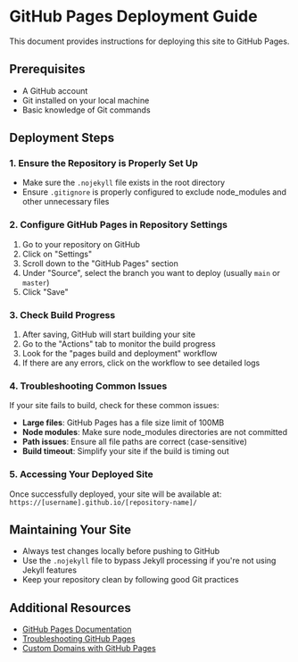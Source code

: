 # GitHub Pages Deployment Guide

This document provides instructions for deploying this site to GitHub Pages.

## Prerequisites

- A GitHub account
- Git installed on your local machine
- Basic knowledge of Git commands

## Deployment Steps

### 1. Ensure the Repository is Properly Set Up

- Make sure the `.nojekyll` file exists in the root directory
- Ensure `.gitignore` is properly configured to exclude node_modules and other unnecessary files

### 2. Configure GitHub Pages in Repository Settings

1. Go to your repository on GitHub
2. Click on "Settings"
3. Scroll down to the "GitHub Pages" section
4. Under "Source", select the branch you want to deploy (usually `main` or `master`)
5. Click "Save"

### 3. Check Build Progress

1. After saving, GitHub will start building your site
2. Go to the "Actions" tab to monitor the build progress
3. Look for the "pages build and deployment" workflow
4. If there are any errors, click on the workflow to see detailed logs

### 4. Troubleshooting Common Issues

If your site fails to build, check for these common issues:

- **Large files**: GitHub Pages has a file size limit of 100MB
- **Node modules**: Make sure node_modules directories are not committed
- **Path issues**: Ensure all file paths are correct (case-sensitive)
- **Build timeout**: Simplify your site if the build is timing out

### 5. Accessing Your Deployed Site

Once successfully deployed, your site will be available at:
`https://[username].github.io/[repository-name]/`

## Maintaining Your Site

- Always test changes locally before pushing to GitHub
- Use the `.nojekyll` file to bypass Jekyll processing if you're not using Jekyll features
- Keep your repository clean by following good Git practices

## Additional Resources

- [GitHub Pages Documentation](https://docs.github.com/en/pages)
- [Troubleshooting GitHub Pages](https://docs.github.com/en/pages/getting-started-with-github-pages/troubleshooting-404-errors-for-github-pages-sites)
- [Custom Domains with GitHub Pages](https://docs.github.com/en/pages/configuring-a-custom-domain-for-your-github-pages-site)
